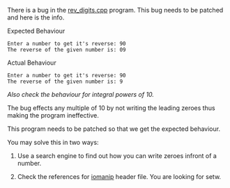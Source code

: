 There is a bug in the [rev_digits.cpp](https://replit.com/@ArcadioBuendia/Seventeen#while/rev_digits.cpp) program. This bug needs to be patched and here is the info.

Expected Behaviour
```
Enter a number to get it's reverse: 90
The reverse of the given number is: 09
```

Actual Behaviour
```
Enter a number to get it's reverse: 90
The reverse of the given number is: 9
```
*Also check the behaviour for integral powers of 10.*

The bug effects any multiple of 10 by not writing the leading zeroes thus making the program ineffective. 

This program needs to be patched so that we get the expected behaviour. 

You may solve this in two ways:

 1. Use a search engine to find out how you can write zeroes infront of a number.

 2. Check the references for [iomanip](https://en.cppreference.com/w/cpp/header/iomanip) header file. You are looking for setw.